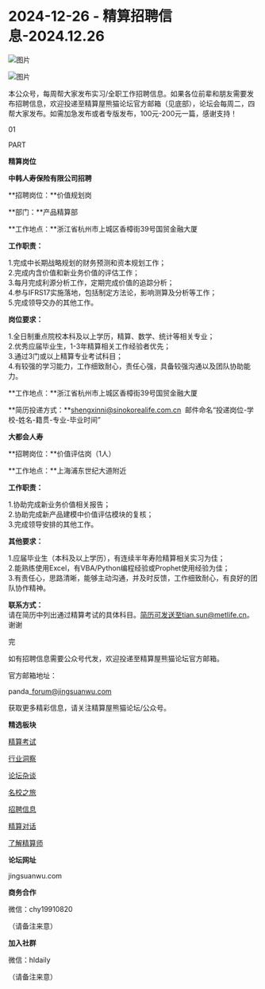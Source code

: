 # 2024-12-26 - 精算招聘信息-2024.12.26

![图片](https://mmbiz.qpic.cn/mmbiz_jpg/PVTr5cqOmdsiaicIRGthO3IhpdkibrFUWVU1xAtP9ZY24c0vAhCVJo55thjfrfia19NvibyVvich2UW9I8vGCty5LxNw/640?wx_fmt=jpeg&tp=webp&wxfrom=5&wx_lazy=1)

![图片](https://mmbiz.qpic.cn/mmbiz_png/7QRTvkK2qC63c02mKcsfAaJ8sNcicTvg22UkHHibvKiasFS9FS6E4FeV0Dibe7as7h4tm8p7EfNfI06adlGbL2icYjw/640?wx_fmt=png&tp=webp&wxfrom=5&wx_lazy=1)

本公众号，每周帮大家发布实习/全职工作招聘信息。如果各位前辈和朋友需要发布招聘信息，欢迎投递至精算屋熊猫论坛官方邮箱（见底部），论坛会每周二，四帮大家发布。如需加急发布或者专版发布，100元-200元一篇，感谢支持！

01

PART

**精算岗位**

**中韩人寿保险有限公司招聘**

**招聘岗位：**价值规划岗

**部门：**产品精算部

**工作地点：**浙江省杭州市上城区香樟街39号国贸金融大厦

**工作职责：**  
  
1.完成中长期战略规划的财务预测和资本规划工作；  
2.完成内含价值和新业务价值的评估工作；  
3.每月完成利源分析工作，定期完成价值的追踪分析；  
4.参与IFRS17实施落地，包括制定方法论，影响测算及分析等工作；  
5.完成领导交办的其他工作。  
  
**岗位要求：**  
  
1.全日制重点院校本科及以上学历，精算、数学、统计等相关专业；  
2.优秀应届毕业生，1-3年精算相关工作经验者优先；  
3.通过3门或以上精算专业考试科目；      
4.有较强的学习能力，工作细致耐心，责任心强，具备较强沟通以及团队协助能力。

**工作地点：**浙江省杭州市上城区香樟街39号国贸金融大厦

**简历投递方式：**shengxinni@sinokorealife.com.cn  邮件命名“投递岗位-学校-姓名-籍贯-专业-毕业时间”

**大都会人寿**

**招聘岗位：**价值评估岗（1人）

**工作地点：**上海浦东世纪大道附近

**工作职责：**  
  
1.协助完成新业务价值相关报告；  
2.协助完成新产品建模中价值评估模块的复核；  
3.完成领导安排的其他工作。

**其他要求：**  
  
1.应届毕业生（本科及以上学历），有连续半年寿险精算相关实习为佳；  
2.能熟练使用Excel，有VBA/Python编程经验或Prophet使用经验为佳；  
3.有责任心，思路清晰，能够主动沟通，并及时反馈，工作细致耐心，有良好的团队协作精神。

**联系方式：**  
请在简历中列出通过精算考试的具体科目。简历可发送至tian.sun@metlife.cn。谢谢


完

如有招聘信息需要公众号代发，欢迎投递至精算屋熊猫论坛官方邮箱。

官方邮箱地址：

panda\_forum@jingsuanwu.com

获取更多精彩信息，请关注精算屋熊猫论坛/公众号。

**精选板块**

[精算考试](https://mp.weixin.qq.com/mp/appmsgalbum?__biz=Mzg5NzkwMTMzMA==&action=getalbum&album_id=2804960172988448769#wechat_redirect)

[行业洞察](https://mp.weixin.qq.com/mp/appmsgalbum?__biz=Mzg5NzkwMTMzMA==&action=getalbum&album_id=2804965799378829313#wechat_redirect)

[论坛杂谈](https://mp.weixin.qq.com/mp/appmsgalbum?__biz=Mzg5NzkwMTMzMA==&action=getalbum&album_id=2804979947286315009#wechat_redirect)

[名校之旅](https://mp.weixin.qq.com/mp/appmsgalbum?__biz=Mzg5NzkwMTMzMA==&action=getalbum&album_id=2804975288236654595#wechat_redirect)

[招聘信息](https://mp.weixin.qq.com/mp/appmsgalbum?__biz=Mzg5NzkwMTMzMA==&action=getalbum&album_id=2809916434738069507#wechat_redirect)

[精算对话](https://mp.weixin.qq.com/mp/appmsgalbum?__biz=Mzg5NzkwMTMzMA==&action=getalbum&album_id=3028246288796221446#wechat_redirect)

[了解精算师](https://mp.weixin.qq.com/mp/appmsgalbum?__biz=Mzg5NzkwMTMzMA==&action=getalbum&album_id=2804971247444180995#wechat_redirect)

**论坛网址**

jingsuanwu.com

**商务合作**

微信：chy19910820

（请备注来意）

**加入社群**

微信：hldaily

（请备注来意）